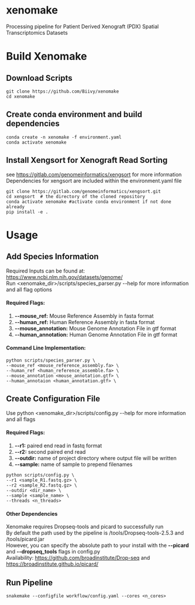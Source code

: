 # xenomake
Processing pipeline for Patient Derived Xenograft (PDX) Spatial Transcriptomics Datasets


# Build Xenomake

## Download Scripts
```
git clone https://github.com/Biivy/xenomake
cd xenomake
```

## Create conda environment and build dependencies
```
conda create -n xenomake -f environment.yaml
conda activate xenomake
```
## Install Xengsort for Xenograft Read Sorting <br>
see https://gitlab.com/genomeinformatics/xengsort for more information <br>
Dependencies for xengsort are included within the environment.yaml file
```
git clone https://gitlab.com/genomeinformatics/xengsort.git
cd xengsort  # the directory of the cloned repository
conda activate xenomake #activate conda environment if not done already
pip install -e .
```

# Usage

## Add Species Information
Required Inputs can be found at: https://www.ncbi.nlm.nih.gov/datasets/genome/ <br>
Run <xenomake_dir>/scripts/species_parser.py --help for more information and all flag options

#### Required Flags:
1. **--mouse_ref:** Mouse Reference Assembly in fasta format
2. **--human_ref:** Human Reference Assembly in fasta format
3. **--mouse_annotation:** Mouse Genome Annotation File in gtf format
4. **--human_annotation:** Human Genome Annotation File in gtf format
#### Command Line Implementation:
```
python scripts/species_parser.py \
--mouse_ref <mouse_reference_assembly.fa> \
--human_ref <human_reference_assemble.fa> \
--mouse_annotation <mouse_annotation.gtf> \
--human_annotaion <human_annotation.gtf> \
```

## Create Configuration File
Use python <xenomake_dir>/scripts/config.py --help for more information and all flags
#### Required Flags:
1. **--r1:** paired end read in fastq format
2. **--r2:** second paired end read
3. **--outdir:** name of project directory where output file will be written
4. **--sample:** name of sample to prepend filenames
```
python scripts/config.py \
--r1 <sample_R1.fastq.gz> \
--r2 <sample_R2.fastq.gz> \
--outdir <dir_name> \
--sample <sample_name> \
--threads <n_threads>
```
#### Other Dependencies
Xenomake requires Dropseq-tools and picard to successfully run <br>
By default the path used by the pipeline is <cwd>/tools/Dropseq-tools-2.5.3 and <cwd>/tools/picard.jar <br>
However, you can specify the absolute path to your install with the **--picard** and **--dropseq_tools** flags in config.py <br>
Availability: https://github.com/broadinstitute/Drop-seq and https://broadinstitute.github.io/picard/
  
## Run Pipeline
```
snakemake --configfile workflow/config.yaml --cores <n_cores>
```
